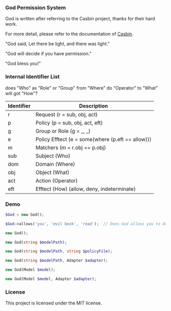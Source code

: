 
### God Permission System

God is written after referring to the Casbin project, thanks for their hard work.

For more detail, please refer to the documentation of [Casbin](https://github.com/casbin/casbin).

"God said, Let there be light, and there was light."

"God will decide if you have permission."

"God bless you!"


### Internal Identifier List

does "Who" as "Role" or "Group" from "Where" do "Operator" to "What" will got "How"?

| Identifier | Description |
|------------|-------------|
| r          | Request (r = sub, obj, act)                       |
| p          | Policy (p = sub, obj, act, eft)                   |
| g          | Group or Role (g = _, _)                          |
| e          | Policy Efftect (e = some(where (p.eft == allow))) |
| m          | Matchers (m = r.obj == p.obj)                     |
| sub        | Subject (Who)                                     |
| dom        | Domain  (Where)                                   |
| obj        | Object  (What)                                    |
| act        | Action  (Operator)                                |
| eft        | Efftect (How) (allow, deny, indeterminate)        |


### Demo

```php
$God = new God();

$God->allows('you', 'evil book', 'read');  // Does God allows you to do this?

new God();

new God(string $modelPath);

new God(string $modelPath, string $policyFile);

new God(string $modelPath, Adapter $adapter);

new God(Model $model);

new God(Model $model, Adapter $adapter);
```

### License

This project is licensed under the MIT license.
